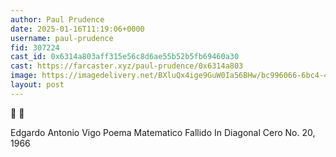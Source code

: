 ```yaml
---
author: Paul Prudence
date: 2025-01-16T11:19:06+0000
username: paul-prudence
fid: 307224
cast_id: 0x6314a803aff315e56c8d6ae55b52b5fb69460a30
cast: https://farcaster.xyz/paul-prudence/0x6314a803
image: https://imagedelivery.net/BXluQx4ige9GuW0Ia56BHw/bc996066-6bc4-45ea-5a25-c69fed1b6f00/original
layout: post
---
```


🏹 💛

Edgardo Antonio Vigo
Poema Matematico Fallido
In Diagonal Cero No. 20, 1966

<img src='https://imagedelivery.net/BXluQx4ige9GuW0Ia56BHw/bc996066-6bc4-45ea-5a25-c69fed1b6f00/original' alt='' referrerpolicy='no-referrer'/>
